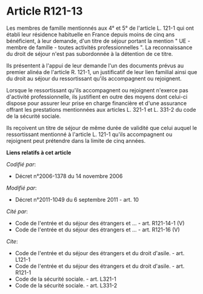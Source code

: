 # Article R121-13

Les membres de famille mentionnés aux 4° et 5° de l'article L. 121-1 qui ont établi leur résidence habituelle en France
depuis moins de cinq ans bénéficient, à leur demande, d'un titre de séjour portant la mention " UE - membre de famille -
toutes activités professionnelles ". La reconnaissance du droit de séjour n'est pas subordonnée à la détention de ce titre. 

Ils présentent à l'appui de leur demande l'un des documents prévus au premier alinéa de l'article R. 121-1, un justificatif
de leur lien familial ainsi que du droit au séjour du ressortissant qu'ils accompagnent ou rejoignent. 

Lorsque le ressortissant qu'ils accompagnent ou rejoignent n'exerce pas d'activité professionnelle, ils justifient en outre
des moyens dont celui-ci dispose pour assurer leur prise en charge financière et d'une assurance offrant les prestations
mentionnées aux articles L. 321-1 et L. 331-2 du code de la sécurité sociale. 

Ils reçoivent un titre de séjour de même durée de validité que celui auquel le ressortissant mentionné à l'article L. 121-1
qu'ils accompagnent ou rejoignent peut prétendre dans la limite de cinq années.

**Liens relatifs à cet article**

_Codifié par_:

  - Décret n°2006-1378 du 14 novembre 2006

_Modifié par_:

  - Décret n°2011-1049 du 6 septembre 2011 - art. 10

_Cité par_:

  - Code de l'entrée et du séjour des étrangers et ... - art. R121-14-1 (V)
  - Code de l'entrée et du séjour des étrangers et ... - art. R121-16 (V)

_Cite_:

  - Code de l'entrée et du séjour des étrangers et du droit d'asile. - art. L121-1
  - Code de l'entrée et du séjour des étrangers et du droit d'asile. - art. R121-1
  - Code de la sécurité sociale. - art. L321-1
  - Code de la sécurité sociale. - art. L331-2
